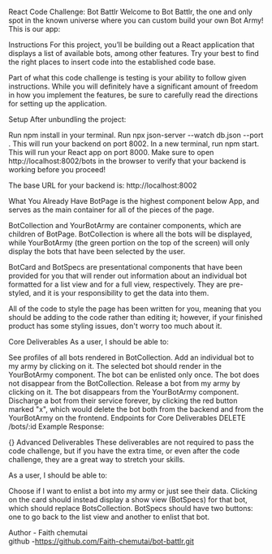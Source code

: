 React Code Challenge: Bot Battlr
Welcome to Bot Battlr, the one and only spot in the known universe where you can custom build your own Bot Army! This is our app:

Instructions
For this project, you’ll be building out a React application that displays a list of available bots, among other features. Try your best to find the right places to insert code into the established code base.

Part of what this code challenge is testing is your ability to follow given instructions. While you will definitely have a significant amount of freedom in how you implement the features, be sure to carefully read the directions for setting up the application.

Setup
After unbundling the project:

Run npm install in your terminal.
Run 
npx json-server --watch db.json --port . This will run your backend on port 8002.
In a new terminal, run npm start. This will run your React app on port 8000.
Make sure to open http://localhost:8002/bots in the browser to verify that your backend is working before you proceed!

The base URL for your backend is: http://localhost:8002

What You Already Have
BotPage is the highest component below App, and serves as the main container for all of the pieces of the page.

BotCollection and YourBotArmy are container components, which are children of BotPage. BotCollection is where all the bots will be displayed, while YourBotArmy (the green portion on the top of the screen) will only display the bots that have been selected by the user.

BotCard and BotSpecs are presentational components that have been provided for you that will render out information about an individual bot formatted for a list view and for a full view, respectively. They are pre-styled, and it is your responsibility to get the data into them.

All of the code to style the page has been written for you, meaning that you should be adding to the code rather than editing it; however, if your finished product has some styling issues, don't worry too much about it.

Core Deliverables
As a user, I should be able to:

See profiles of all bots rendered in BotCollection.
Add an individual bot to my army by clicking on it. The selected bot should render in the YourBotArmy component. The bot can be enlisted only once. The bot does not disappear from the BotCollection.
Release a bot from my army by clicking on it. The bot disappears from the YourBotArmy component.
Discharge a bot from their service forever, by clicking the red button marked "x", which would delete the bot both from the backend and from the YourBotArmy on the frontend.
Endpoints for Core Deliverables
DELETE /bots/:id
Example Response:

{}
Advanced Deliverables
These deliverables are not required to pass the code challenge, but if you have the extra time, or even after the code challenge, they are a great way to stretch your skills.

As a user, I should be able to:

Choose if I want to enlist a bot into my army or just see their data. Clicking on the card should instead display a show view (BotSpecs) for that bot, which should replace BotsCollection. BotSpecs should have two buttons: one to go back to the list view and another to enlist that bot.

Author - Faith chemutai  
github -https://github.com/Faith-chemutai/bot-battlr.git
